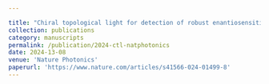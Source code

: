 ```yaml
---

title: "Chiral topological light for detection of robust enantiosensitive observables"
collection: publications
category: manuscripts
permalink: /publication/2024-ctl-natphotonics
date: 2024-13-08
venue: 'Nature Photonics'
paperurl: 'https://www.nature.com/articles/s41566-024-01499-8'
---
```

